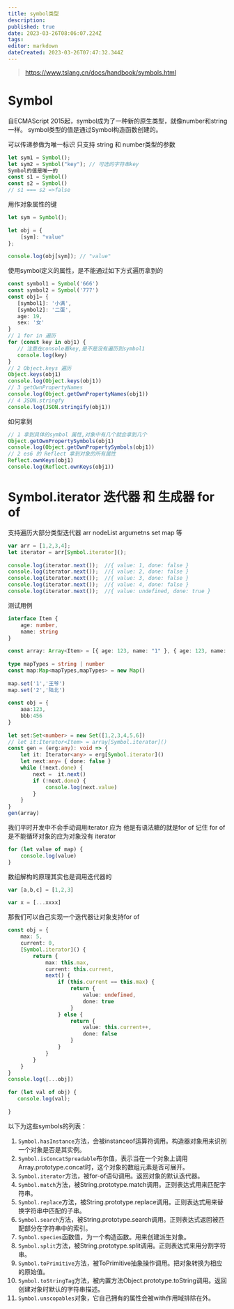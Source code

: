 ```yaml
---
title: symbol类型
description: 
published: true
date: 2023-03-26T08:06:07.224Z
tags: 
editor: markdown
dateCreated: 2023-03-26T07:47:32.344Z
---
```


> https://www.tslang.cn/docs/handbook/symbols.html


# Symbol
自ECMAScript 2015起，symbol成为了一种新的原生类型，就像number和string一样。
symbol类型的值是通过Symbol构造函数创建的。

可以传递参做为唯一标识 只支持 string 和 number类型的参数

```ts
let sym1 = Symbol();
let sym2 = Symbol("key"); // 可选的字符串key
Symbol的值是唯一的
const s1 = Symbol()
const s2 = Symbol()
// s1 === s2 =>false
```
用作对象属性的键
```ts
let sym = Symbol();
 
let obj = {
    [sym]: "value"
};
 
console.log(obj[sym]); // "value"

```
使用symbol定义的属性，是不能通过如下方式遍历拿到的
```ts
const symbol1 = Symbol('666')
const symbol2 = Symbol('777')
const obj1= {
   [symbol1]: '小满',
   [symbol2]: '二蛋',
   age: 19,
   sex: '女'
}
// 1 for in 遍历
for (const key in obj1) {
   // 注意在console看key,是不是没有遍历到symbol1
   console.log(key)
}
// 2 Object.keys 遍历
Object.keys(obj1)
console.log(Object.keys(obj1))
// 3 getOwnPropertyNames
console.log(Object.getOwnPropertyNames(obj1))
// 4 JSON.stringfy
console.log(JSON.stringify(obj1))
```

如何拿到

```ts
// 1 拿到具体的symbol 属性,对象中有几个就会拿到几个
Object.getOwnPropertySymbols(obj1)
console.log(Object.getOwnPropertySymbols(obj1))
// 2 es6 的 Reflect 拿到对象的所有属性
Reflect.ownKeys(obj1)
console.log(Reflect.ownKeys(obj1))
```
# Symbol.iterator 迭代器 和 生成器 for of
支持遍历大部分类型迭代器 arr nodeList argumetns set map 等

```ts
var arr = [1,2,3,4];
let iterator = arr[Symbol.iterator]();
 
console.log(iterator.next());  //{ value: 1, done: false }
console.log(iterator.next());  //{ value: 2, done: false }
console.log(iterator.next());  //{ value: 3, done: false }
console.log(iterator.next());  //{ value: 4, done: false }
console.log(iterator.next());  //{ value: undefined, done: true }
```
测试用例
```ts
interface Item {
    age: number,
    name: string
}
 
const array: Array<Item> = [{ age: 123, name: "1" }, { age: 123, name: "2" }, { age: 123, name: "3" }]
 
type mapTypes = string | number
const map:Map<mapTypes,mapTypes> = new Map()
 
map.set('1','王爷')
map.set('2','陆北')
 
const obj = {
    aaa:123,
    bbb:456
}
 
let set:Set<number> = new Set([1,2,3,4,5,6])
// let it:Iterator<Item> = array[Symbol.iterator]()
const gen = (erg:any): void => {
    let it: Iterator<any> = erg[Symbol.iterator]()
    let next:any= { done: false }
    while (!next.done) {
        next =  it.next()
        if (!next.done) {
            console.log(next.value)
        }
    }
}
gen(array)
```

我们平时开发中不会手动调用iterator 应为 他是有语法糖的就是for of  记住 for of 是不能循环对象的应为对象没有 iterator  

```ts
for (let value of map) {
    console.log(value)
}
```
数组解构的原理其实也是调用迭代器的
```ts
var [a,b,c] = [1,2,3]
 
var x = [...xxxx]
```
那我们可以自己实现一个迭代器让对象支持for of

 
```ts
const obj = {
    max: 5,
    current: 0,
    [Symbol.iterator]() {
        return {
            max: this.max,
            current: this.current,
            next() {
                if (this.current == this.max) {
                    return {
                        value: undefined,
                        done: true
                    }
                } else {
                    return {
                        value: this.current++,
                        done: false
                    }
                }
            }
        }
    }
}
console.log([...obj])
 
for (let val of obj) {
   console.log(val);
   
}
```

以下为这些symbols的列表：

1. `Symbol.hasInstance`方法，会被instanceof运算符调用。构造器对象用来识别一个对象是否是其实例。
2. `Symbol.isConcatSpreadable`布尔值，表示当在一个对象上调用Array.prototype.concat时，这个对象的数组元素是否可展开。
3. `Symbol.iterator`方法，被for-of语句调用。返回对象的默认迭代器。
4. `Symbol.match`方法，被String.prototype.match调用。正则表达式用来匹配字符串。
5. `Symbol.replace`方法，被String.prototype.replace调用。正则表达式用来替换字符串中匹配的子串。
6. `Symbol.search`方法，被String.prototype.search调用。正则表达式返回被匹配部分在字符串中的索引。
7. `Symbol.species`函数值，为一个构造函数。用来创建派生对象。
8. `Symbol.split`方法，被String.prototype.split调用。正则表达式来用分割字符串。
9. `Symbol.toPrimitive`方法，被ToPrimitive抽象操作调用。把对象转换为相应的原始值。
10. `Symbol.toStringTag`方法，被内置方法Object.prototype.toString调用。返回创建对象时默认的字符串描述。
11. `Symbol.unscopables`对象，它自己拥有的属性会被with作用域排除在外。
